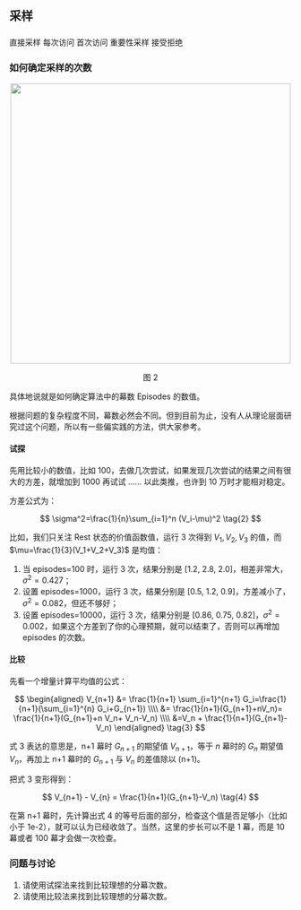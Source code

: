 
## 采样


###

直接采样
每次访问
首次访问
重要性采样
接受拒绝

### 如何确定采样的次数

<center>
<img src="./img/Sampling-RMSE.png" width="500">

图 2
</center>



具体地说就是如何确定算法中的幕数 Episodes 的数值。

根据问题的复杂程度不同，幕数必然会不同。但到目前为止，没有人从理论层面研究过这个问题，所以有一些偏实践的方法，供大家参考。

#### 试探

先用比较小的数值，比如 100，去做几次尝试，如果发现几次尝试的结果之间有很大的方差，就增加到 1000 再试试 ...... 以此类推，也许到 10 万时才能相对稳定。

方差公式为：

$$
\sigma^2=\frac{1}{n}\sum_{i=1}^n (V_i-\mu)^2 \tag{2}
$$

比如，我们只关注 Rest 状态的价值函数值，运行 3 次得到 $V_1,V_2,V_3$ 的值，而 $\mu=\frac{1}{3}(V_1+V_2+V_3)$ 是均值：

1. 当 episodes=100 时，运行 3 次，结果分别是 [1.2, 2.8, 2.0]，相差非常大，$\sigma^2=0.427$；
2. 设置 episodes=1000，运行 3 次，结果分别是 [0.5, 1.2, 0.9]，方差减小了，$\sigma^2=0.082$，但还不够好；
3. 设置 episodes=10000，运行 3 次，结果分别是 [0.86, 0.75, 0.82]，$\sigma^2=0.002$，如果这个方差到了你的心理预期，就可以结束了，否则可以再增加 episodes 的次数。

#### 比较

先看一个增量计算平均值的公式：

$$
\begin{aligned}
V_{n+1} &= \frac{1}{n+1} \sum_{i=1}^{n+1} G_i=\frac{1}{n+1}(\sum_{i=1}^{n} G_i+G_{n+1})
\\\\
&= \frac{1}{n+1}(G_{n+1}+nV_n)= \frac{1}{n+1}(G_{n+1}+n V_n+ V_n-V_n)
\\\\
&=V_n + \frac{1}{n+1}(G_{n+1}-V_n)
\end{aligned}
\tag{3}
$$

式 3 表达的意思是，n+1 幕时 $G_{n+1}$ 的期望值 $V_{n+1}$，等于 $n$ 幕时的 $G_n$ 期望值 $V_{n}$，再加上 n+1 幕时的 $G_{n+1}$ 与 $V_n$ 的差值除以 (n+1)。

把式 3 变形得到：

$$
V_{n+1} - V_{n} = \frac{1}{n+1}(G_{n+1}-V_n)
\tag{4}
$$


在第 n+1 幕时，先计算出式 4 的等号后面的部分，检查这个值是否足够小（比如小于 1e-2），就可以认为已经收敛了。当然，这里的步长可以不是 1 幕，而是 10 幕或者 100 幕才会做一次检查。

### 问题与讨论

1. 请使用试探法来找到比较理想的分幕次数。
2. 请使用比较法来找到比较理想的分幕次数。
